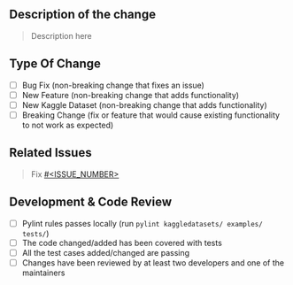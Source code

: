 ## Description of the change

> Description here

## Type Of Change
- [ ] Bug Fix (non-breaking change that fixes an issue)
- [ ] New Feature (non-breaking change that adds functionality)
- [ ] New Kaggle Dataset (non-breaking change that adds functionality)
- [ ] Breaking Change (fix or feature that would cause existing functionality to not work as expected)

## Related Issues

> Fix [#<ISSUE_NUMBER>](<ISSUE_LINK>) 

## Development & Code Review 

- [ ] Pylint rules passes locally (run `pylint kaggledatasets/ examples/ tests/`)
- [ ] The code changed/added has been covered with tests
- [ ] All the test cases added/changed are passing
- [ ] Changes have been reviewed by at least two developers and one of the maintainers
